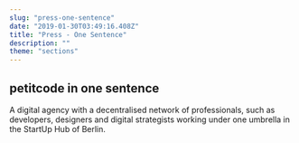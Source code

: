 ```yaml
---
slug: "press-one-sentence"
date: "2019-01-30T03:49:16.408Z"
title: "Press - One Sentence"
description: ""
theme: "sections"
---
```


<Sections>
<Section>
<SectionContent>

## petitcode in one sentence

A digital agency with a decentralised network of professionals, such as developers, designers and digital strategists working under one umbrella in the StartUp Hub of Berlin.

</SectionContent>
</Section>
</Sections>